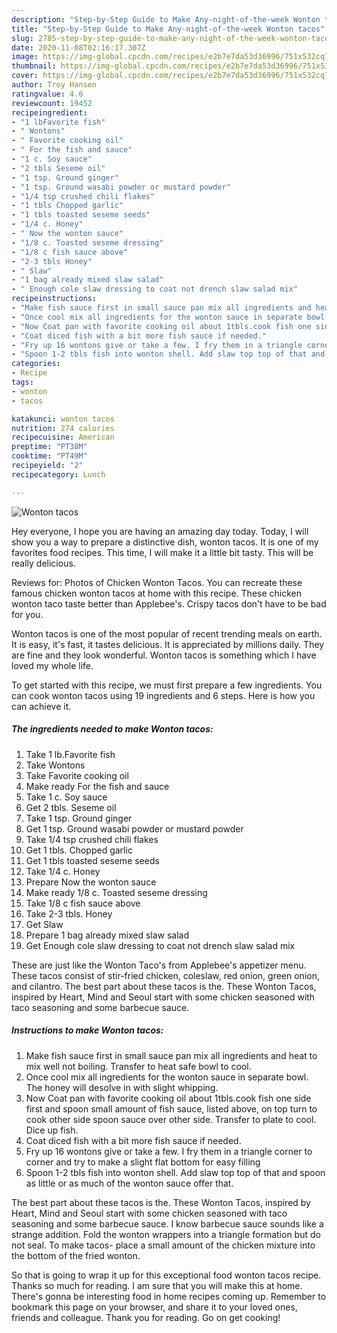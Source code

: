 ```yaml
---
description: "Step-by-Step Guide to Make Any-night-of-the-week Wonton tacos"
title: "Step-by-Step Guide to Make Any-night-of-the-week Wonton tacos"
slug: 2785-step-by-step-guide-to-make-any-night-of-the-week-wonton-tacos
date: 2020-11-08T02:16:17.307Z
image: https://img-global.cpcdn.com/recipes/e2b7e7da53d36996/751x532cq70/wonton-tacos-recipe-main-photo.jpg
thumbnail: https://img-global.cpcdn.com/recipes/e2b7e7da53d36996/751x532cq70/wonton-tacos-recipe-main-photo.jpg
cover: https://img-global.cpcdn.com/recipes/e2b7e7da53d36996/751x532cq70/wonton-tacos-recipe-main-photo.jpg
author: Troy Hansen
ratingvalue: 4.6
reviewcount: 19452
recipeingredient:
- "1 lbFavorite fish"
- " Wontons"
- " Favorite cooking oil"
- " For the fish and sauce"
- "1 c. Soy sauce"
- "2 tbls Seseme oil"
- "1 tsp. Ground ginger"
- "1 tsp. Ground wasabi powder or mustard powder"
- "1/4 tsp crushed chili flakes"
- "1 tbls Chopped garlic"
- "1 tbls toasted seseme seeds"
- "1/4 c. Honey"
- " Now the wonton sauce"
- "1/8 c. Toasted seseme dressing"
- "1/8 c fish sauce above"
- "2-3 tbls Honey"
- " Slaw"
- "1 bag already mixed slaw salad"
- " Enough cole slaw dressing to coat not drench slaw salad mix"
recipeinstructions:
- "Make fish sauce first in small sauce pan mix all ingredients and heat to mix well not boiling. Transfer to heat safe bowl to cool."
- "Once cool mix all ingredients for the wonton sauce in separate bowl. The honey will desolve in with slight whipping."
- "Now Coat pan with favorite cooking oil about 1tbls.cook fish one side first and spoon small amount of fish sauce, listed above, on top turn to cook other side spoon sauce over other side. Transfer to plate to cool. Dice up fish."
- "Coat diced fish with a bit more fish sauce if needed."
- "Fry up 16 wontons give or take a few. I fry them in a triangle corner to corner and try to make a slight flat bottom for easy filling"
- "Spoon 1-2 tbls fish into wonton shell. Add slaw top top of that and spoon as little or as much of the wonton sauce offer that."
categories:
- Recipe
tags:
- wonton
- tacos

katakunci: wonton tacos 
nutrition: 274 calories
recipecuisine: American
preptime: "PT38M"
cooktime: "PT49M"
recipeyield: "2"
recipecategory: Lunch

---
```



![Wonton tacos](https://img-global.cpcdn.com/recipes/e2b7e7da53d36996/751x532cq70/wonton-tacos-recipe-main-photo.jpg)

Hey everyone, I hope you are having an amazing day today. Today, I will show you a way to prepare a distinctive dish, wonton tacos. It is one of my favorites food recipes. This time, I will make it a little bit tasty. This will be really delicious.

Reviews for: Photos of Chicken Wonton Tacos. You can recreate these famous chicken wonton tacos at home with this recipe. These chicken wonton taco taste better than Applebee&#39;s. Crispy tacos don&#39;t have to be bad for you.

Wonton tacos is one of the most popular of recent trending meals on earth. It is easy, it's fast, it tastes delicious. It is appreciated by millions daily. They are fine and they look wonderful. Wonton tacos is something which I have loved my whole life.


To get started with this recipe, we must first prepare a few ingredients. You can cook wonton tacos using 19 ingredients and 6 steps. Here is how you can achieve it.

<!--inarticleads1-->

##### The ingredients needed to make Wonton tacos:

1. Take 1 lb.Favorite fish
1. Take  Wontons
1. Take  Favorite cooking oil
1. Make ready  For the fish and sauce
1. Take 1 c. Soy sauce
1. Get 2 tbls. Seseme oil
1. Take 1 tsp. Ground ginger
1. Get 1 tsp. Ground wasabi powder or mustard powder
1. Take 1/4 tsp crushed chili flakes
1. Get 1 tbls. Chopped garlic
1. Get 1 tbls toasted seseme seeds
1. Take 1/4 c. Honey
1. Prepare  Now the wonton sauce
1. Make ready 1/8 c. Toasted seseme dressing
1. Take 1/8 c fish sauce above
1. Take 2-3 tbls. Honey
1. Get  Slaw
1. Prepare 1 bag already mixed slaw salad
1. Get  Enough cole slaw dressing to coat not drench slaw salad mix


These are just like the Wonton Taco&#39;s from Applebee&#39;s appetizer menu. These tacos consist of stir-fried chicken, coleslaw, red onion, green onion, and cilantro. The best part about these tacos is the. These Wonton Tacos, inspired by Heart, Mind and Seoul start with some chicken seasoned with taco seasoning and some barbecue sauce. 

<!--inarticleads2-->

##### Instructions to make Wonton tacos:

1. Make fish sauce first in small sauce pan mix all ingredients and heat to mix well not boiling. Transfer to heat safe bowl to cool.
1. Once cool mix all ingredients for the wonton sauce in separate bowl. The honey will desolve in with slight whipping.
1. Now Coat pan with favorite cooking oil about 1tbls.cook fish one side first and spoon small amount of fish sauce, listed above, on top turn to cook other side spoon sauce over other side. Transfer to plate to cool. Dice up fish.
1. Coat diced fish with a bit more fish sauce if needed.
1. Fry up 16 wontons give or take a few. I fry them in a triangle corner to corner and try to make a slight flat bottom for easy filling
1. Spoon 1-2 tbls fish into wonton shell. Add slaw top top of that and spoon as little or as much of the wonton sauce offer that.


The best part about these tacos is the. These Wonton Tacos, inspired by Heart, Mind and Seoul start with some chicken seasoned with taco seasoning and some barbecue sauce. I know barbecue sauce sounds like a strange addition. Fold the wonton wrappers into a triangle formation but do not seal. To make tacos- place a small amount of the chicken mixture into the bottom of the fried wonton. 

So that is going to wrap it up for this exceptional food wonton tacos recipe. Thanks so much for reading. I am sure that you will make this at home. There's gonna be interesting food in home recipes coming up. Remember to bookmark this page on your browser, and share it to your loved ones, friends and colleague. Thank you for reading. Go on get cooking!
